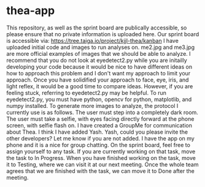 # thea-app
This repository, as well as the sprint board are publically accessible, so please ensure that no private information is uploaded here. 
Our sprint board is accessible via: https://tree.taiga.io/project/kjjl-thea/kanban
I have uploaded initial code and images to run analyses on. me2.jpg and me3.jpg are more official examples of images that we should be able to analyze. I recommend that you do not look at eyedetect2.py while you are initailly developing your code because it would be nice to have different ideas on how to approach this problem and I don't want my approach to limit your approach. Once you have solidified your approach to face, eye, iris, and light reflex, it would be a good time to compare ideas. However, if you are feeling stuck, referring to eyedetect2.py may be helpful.
To run eyedetect2.py, you must have python, opencv for python, matplotlib, and numpy installed. 
To generate more images to analyze, the protocol I currently use is as follows. The user must step into a completely dark room. The user must take a selfie, with eyes facing directly forward at the phone screen, with selfie flash on. 
I have created a GroupMe for communication about Thea. I think I have added Yash. Yash, could you please invite the other developers? Let me know if you are not added. I have the app on my phone and it is a nice for group chatting.
On the sprint board, feel free to assign yourself to any task. If you are currently working on that task, move the task to In Progress. When you have finished working on the task, move it to Testing, where we can visit it at our next meeting. Once the whole team agrees that we are finished with the task, we can move it to Done after the meeting. 
